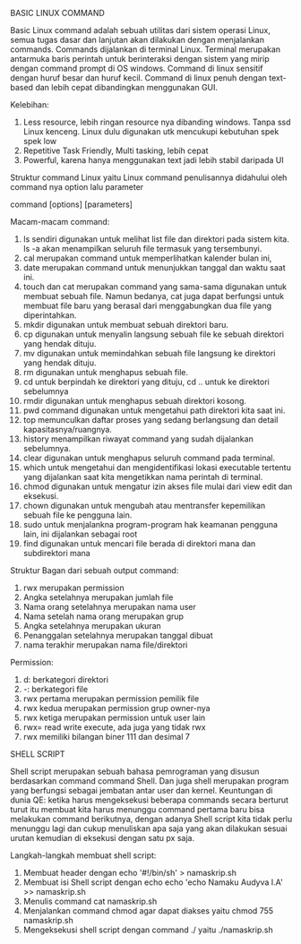 BASIC LINUX COMMAND

Basic Linux command adalah sebuah utilitas dari sistem operasi Linux, semua tugas dasar dan lanjutan akan dilakukan dengan menjalankan commands. Commands dijalankan di terminal Linux. Terminal merupakan antarmuka baris perintah untuk berinteraksi dengan sistem yang mirip dengan command prompt di OS windows. Command di linux sensitif dengan huruf besar dan huruf kecil.
Command di linux penuh dengan text-based dan lebih cepat dibandingkan menggunakan GUI.

Kelebihan:
1. Less resource, lebih ringan resource nya dibanding windows. Tanpa ssd Linux kenceng. Linux dulu digunakan utk mencukupi kebutuhan spek spek low
2. Repetitive Task Friendly, Multi tasking, lebih cepat
3. Powerful, karena hanya menggunakan text jadi lebih stabil daripada UI

Struktur command Linux yaitu Linux command penulisannya didahului oleh command nya option lalu parameter

command [options] [parameters]

Macam-macam command:
1. ls sendiri digunakan untuk melihat list file dan direktori pada sistem kita. ls -a akan menampilkan seluruh file termasuk yang tersembunyi.
2. cal merupakan command untuk memperlihatkan kalender bulan ini,
3. date merupakan command untuk menunjukkan tanggal dan waktu saat ini.
4. touch dan cat merupakan command yang sama-sama digunakan untuk membuat sebuah file. Namun bedanya, cat juga dapat berfungsi untuk membuat file baru yang berasal dari menggabungkan dua file yang diperintahkan.
5. mkdir digunakan untuk membuat sebuah direktori baru. 
6. cp digunakan untuk menyalin langsung sebuah file ke sebuah direktori yang hendak dituju.
7. mv digunakan untuk memindahkan sebuah file langsung ke direktori yang hendak dituju.
8. rm digunakan untuk menghapus sebuah file. 
9. cd untuk berpindah ke direktori yang dituju, cd .. untuk ke direktori sebelumnya
10. rmdir digunakan untuk menghapus sebuah direktori kosong. 
11. pwd command digunakan untuk mengetahui path direktori kita saat ini. 
12. top memunculkan daftar proses yang sedang berlangsung dan detail kapasitasnya/ruangnya. 
13. history menampilkan riwayat command yang sudah dijalankan sebelumnya. 
14. clear digunakan untuk menghapus seluruh command pada terminal. 
15. which untuk mengetahui dan mengidentifikasi lokasi executable tertentu yang dijalankan saat kita mengetikkan nama perintah di terminal. 
16. chmod digunakan untuk mengatur izin akses file mulai dari view edit dan eksekusi.
17. chown digunakan untuk mengubah atau mentransfer kepemilikan sebuah file ke pengguna lain. 
18. sudo untuk menjalankna program-program hak keamanan pengguna lain, ini dijalankan sebagai root
19. find digunakan untuk mencari file berada di direktori mana dan subdirektori mana

Struktur Bagan dari sebuah output command:

1. rwx merupakan permission
2. Angka setelahnya merupakan jumlah file
3. Nama orang setelahnya merupakan nama user
4. Nama setelah nama orang merupakan grup
5. Angka setelahnya merupakan ukuran
6. Penanggalan setelahnya merupakan tanggal dibuat
7. nama terakhir merupakan nama file/direktori

Permission:
1. d: berkategori direktori
2. -: berkategori file
3. rwx pertama merupakan permission pemilik file
4. rwx kedua merupakan permission grup owner-nya
5. rwx ketiga merupakan permission untuk user lain
6. rwx= read write execute, ada juga yang tidak rwx
7. rwx memiliki bilangan biner 111 dan desimal 7

SHELL SCRIPT

Shell script merupakan sebuah bahasa pemrograman yang disusun berdasarkan command command Shell. Dan juga shell merupakan program yang berfungsi sebagai jembatan antar user dan kernel. Keuntungan di dunia QE: ketika harus mengeksekusi beberapa commands secara berturut turut itu membuat kita harus menunggu command pertama baru bisa melakukan command berikutnya, dengan adanya Shell script kita tidak perlu menunggu lagi dan cukup menuliskan apa saja yang akan dilakukan sesuai urutan kemudian di  eksekusi dengan satu px saja.

Langkah-langkah membuat shell script:
1. Membuat header dengan echo '#!/bin/sh' > namaskrip.sh
2. Membuat isi Shell script dengan echo echo 'echo Namaku Audyva I.A' >> namaskrip.sh
3. Menulis command cat namaskrip.sh
4. Menjalankan command chmod agar dapat diakses yaitu chmod 755 namaskrip.sh
5. Mengeksekusi shell script dengan command ./ yaitu ./namaskrip.sh



